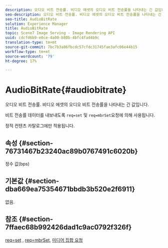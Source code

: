 ```yaml
---
description: 오디오 비트 전송률. 비디오 에셋의 오디오 비트 전송률을 나타내는 긴 값입니다.
seo-description: 오디오 비트 전송률. 비디오 에셋의 오디오 비트 전송률을 나타내는 긴 값입니다.
seo-title: AudioBitRate
solution: Experience Manager
title: AudioBitRate
topic: Scene7 Image Serving - Image Rendering API
uuid: cdcfd6b9-e0ce-4a00-b80b-4bfc4fad4b9c
translation-type: tm+mt
source-git-commit: 7bc7b3a86fbcdc57cfdc31745fae3afc06e44b15
workflow-type: tm+mt
source-wordcount: '79'
ht-degree: 17%

---
```



# AudioBitRate{#audiobitrate}

오디오 비트 전송률. 비디오 에셋의 오디오 비트 전송률을 나타내는 긴 값입니다.

비트 전송률 데이터를 내보내도록 `req=set` 및 `req=mbrSet`요청에 의해 사용됩니다.

정적 컨텐츠 카탈로그에만 적용됩니다.

## 속성 {#section-76731467b23240ac89b0767491c6020b}

정수 값(bps)

## 기본값 {#section-dba669ea75354671bbdb3b520e2f6911}

없음.

## 참조 {#section-7ffaec68b992426dad1c9ac0792f326f}

[req=set](../../../../../is-api/http-ref/image-serving-api-ref/c-http-protocol-reference/c-command-reference/r-req/r-set.md#reference-2cac1a03eaf44a7986e18f2898384f98) ,  [req=mbrSet](../../../../../is-api/http-ref/image-serving-api-ref/c-http-protocol-reference/c-command-reference/r-req/r-mbrset.md#reference-603d75babde74508a878c27bd4cced73),  [미디어 집합 요청](../../../../../is-api/http-ref/image-serving-api-ref/c-http-protocol-reference/c-syntax-and-features/r-media-set-requests.md#reference-f2f2aa11208b47609fe17848d3b86a0b)
